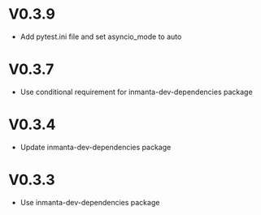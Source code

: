 # V0.3.9
- Add pytest.ini file and set asyncio_mode to auto

# V0.3.7
- Use conditional requirement for inmanta-dev-dependencies package

# V0.3.4
- Update inmanta-dev-dependencies package

# V0.3.3
- Use inmanta-dev-dependencies package
